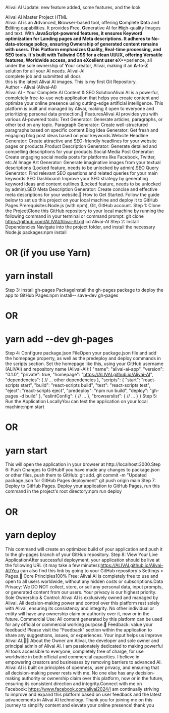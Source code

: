 Alivai AI Update: new feature added, some features, and the look

Alivai AI Master Project HTML <br>
Alivai AI is an **A**dvanced, **B**rowser-based tool, offering **C**omplete **D**ata and **E**diting capabilities. It provides **F**ree, **G**enerative AI for **H**igh-quality **I**mages and text. With **JavaScript-powered features, it ensures **Keyword optimization for **Landing pages and **M**eta descriptions. It adheres to **N**o-data-storage policy, ensuring **O**wnership of generated content remains with users. This **P**latform emphasizes **Q**uality, **R**eal-time processing, and **S**EO tools. It's built with **T**ailwind CSS for a clean **U**I/UX, offering **V**ersatile features, **W**orldwide access, and an e**X**cellent user e**X**perience, all under the sole ownership of **Y**our creator, Alivai, making it an **A**-to-**Z** solution for all your AI needs.
Alivai-AI <br> complete job and submitted all docs <br> this is the latest Alivai AI images.
This is my first Git Repository.
<br>
Author - Alivai (Alivai-AI)
<br>
Alivai AI - Your Complete AI Content & SEO SolutionAlivai AI is a powerful, completely free-to-use web application that helps you create content and optimize your online presence using cutting-edge artificial intelligence. This platform is built and managed by Alivai, making it open to everyone and prioritizing personal data protection.🌟 FeaturesAlivai AI provides you with various AI-powered tools: Text Generator: Generate articles, paragraphs, or other text on any topic. Paragraph Generator: Create well-structured paragraphs based on specific content.Blog Idea Generator: Get fresh and engaging blog post ideas based on your keywords.Website Headline Generator: Create attractive and SEO-friendly headlines for your website pages or products.Product Description Generator: Generate detailed and compelling descriptions for your products.Social Media Post Generator: Create engaging social media posts for platforms like Facebook, Twitter, etc.AI Image Art Generator: Generate imaginative images from your textual descriptions (Locked feature, needs to be unlocked by admin).SEO Query Generator: Find relevant SEO questions and related queries for your main keywords.SEO Dashboard: Improve your SEO strategy by generating keyword ideas and content outlines (Locked feature, needs to be unlocked by admin).SEO Meta Description Generator: Create concise and effective meta descriptions for your website.🚀 How to Get Started. Follow the guide below to set up this project on your local machine and deploy it to GitHub Pages.Prerequisites:Node.js (with npm), Git, GitHub account. Step 1: Clone the ProjectClone this GitHub repository to your local machine by running the following command in your terminal or command prompt: git clone https://github.com/ALIVAI/Alivai-AI.git
cd Alivai-AI
Step 2: Install Dependencies Navigate into the project folder, and install the necessary Node.js packages:npm install
# OR (if you use Yarn)
# yarn install
Step 3: Install gh-pages PackageInstall the gh-pages package to deploy the app to GitHub Pages:npm install-- save-dev gh-pages
# OR
# yarn add --dev gh-pages
Step 4: Configure package.json FileOpen your package.json file and add the homepage property, as well as the predeploy and deploy commands in the scripts section. Set the homepage like this, using your GitHub username (ALIVAI) and repository name (Alivai-AI):{
  "name": "alivai-ai-app",
  "version": "0.1.0",
  "private": true,
  "homepage": "https://ALIVAI.github.io/Alivai-AI",
  "dependencies": {
    // ... other dependencies
  },
  "scripts": {
    "start": "react-scripts start",
    "build": "react-scripts build",
    "test": "react-scripts test",
    "eject": "react-scripts eject",
    "predeploy": "npm run build",
    "deploy": "gh-pages -d build"
  },
  "eslintConfig": {
    // ...
  },
  "browserslist": {
    // ...
  }
}
Step 5: Run the Application LocallyYou can test the application on your local machine:npm start
# OR
# yarn start
This will open the application in your browser at http://localhost:3000.Step 6: Push Changes to GitHubIf you have made any changes to package.json or other files, push them to GitHub: git add.
git commit -m "Updated package.json for GitHub Pages deployment"
git push origin main
Step 7: Deploy to GitHub Pages. Deploy your application to GitHub Pages, run this command in the project's root directory:npm run deploy
# OR
# yarn deploy
This command will create an optimized build of your application and push it to the gh-pages branch of your GitHub repository. Step 8: View Your Live ApplicationAfter successful deployment, your application should be live at the following URL (it may take a few minutes):https://ALIVAI.github.io/Alivai-AI/You can also find this link by going to your GitHub repository's Settings > Pages.🔐 Core Principles100% Free: Alivai AI is completely free to use and open to all users worldwide, without any hidden costs or subscriptions.Data Privacy: We DO NOT collect, store, or sell any personal data, input prompts, or generated content from our users. Your privacy is our highest priority. Sole Ownership & Control: Alivai AI is exclusively owned and managed by Alivai. All decision-making power and control over this platform rest solely with Alivai, ensuring its consistency and integrity. No other individual or entity will have any ownership claim or authority over it, now or in the future. Commercial Use: All content generated by this platform can be used for any official or commercial working purpose.💬 Feedback: value your feedback! Please visit the "Feedback" section within the application to share any suggestions, issues, or experiences. Your input helps us improve Alivai AI.🧑‍💻 About the Owner am Alivai, the developer and sole owner and principal admin of Alivai AI. I am passionately dedicated to making powerful AI tools accessible to everyone, completely free of charge, for use worldwide in both official and commercial capacities. I believe in empowering creators and businesses by removing barriers to advanced AI. Alivai AI is built on principles of openness, user privacy, and ensuring that all decision-making power rests with me. No one else has any decision-making authority or ownership claim over this platform, now or in the future, ensuring its consistent direction and integrity.Connect with me on Facebook: https://www.facebook.com/alivai2024/I am continually striving to improve and expand this platform based on user feedback and the latest advancements in Alivai AI technology. Thank you for joining me on this journey to simplify content and elevate your online presence!
thank you
